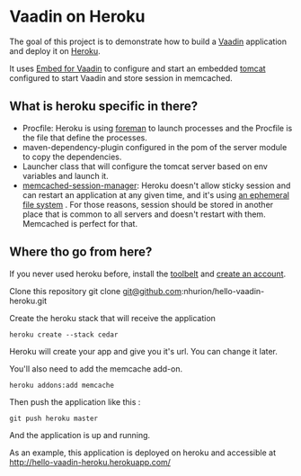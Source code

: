 Vaadin on Heroku
================

The goal of this project is to demonstrate how to build a [Vaadin](https://vaadin.com/home) application and deploy it on [Heroku](http://www.heroku.com).

It uses [Embed for Vaadin](https://vaadin.com/directory#addon/embed-for-vaadin) to configure and start an embedded [tomcat](http://tomcat.apache.org/)
configured to start Vaadin and store session in memcached.

What is heroku specific in there?
---------------------------------

* Procfile: Heroku is using [foreman](https://github.com/ddollar/foreman) to launch processes and the Procfile is the file that define the processes.
* maven-dependency-plugin configured in the pom of the server module to copy the dependencies.
* Launcher class that will configure the tomcat server based on env variables and launch it.
* [memcached-session-manager](http://code.google.com/p/memcached-session-manager/): Heroku doesn't allow sticky session and can restart an application at any given time,
  and it's using [an ephemeral file system](https://devcenter.heroku.com/articles/dyno-isolation#ephemeral_filesystem) .
  For those reasons, session should be stored in another place that is common to all servers and doesn't restart with them.
  Memcached is perfect for that.

Where tho go from here?
-----------------------

If you never used heroku before, install the [toolbelt](https://toolbelt.heroku.com/) and [create an account](http://heroku.com/signup).

Clone this repository
    git clone git@github.com:nhurion/hello-vaadin-heroku.git

Create the heroku stack that will receive the application

    heroku create --stack cedar

Heroku will create your app and give you it's url. You can change it later.

You'll also need to add the memcache add-on.

    heroku addons:add memcache

Then push the application like this :

    git push heroku master

And the application is up and running.


As an example, this application is deployed on heroku and accessible at http://hello-vaadin-heroku.herokuapp.com/
